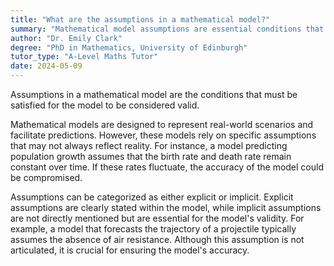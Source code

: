 ```yaml
---
title: "What are the assumptions in a mathematical model?"
summary: "Mathematical model assumptions are essential conditions that ensure the model's validity. Meeting these assumptions is crucial for the model's accuracy and reliability in representing real-world scenarios."
author: "Dr. Emily Clark"
degree: "PhD in Mathematics, University of Edinburgh"
tutor_type: "A-Level Maths Tutor"
date: 2024-05-09
---
```


Assumptions in a mathematical model are the conditions that must be satisfied for the model to be considered valid.

Mathematical models are designed to represent real-world scenarios and facilitate predictions. However, these models rely on specific assumptions that may not always reflect reality. For instance, a model predicting population growth assumes that the birth rate and death rate remain constant over time. If these rates fluctuate, the accuracy of the model could be compromised.

Assumptions can be categorized as either explicit or implicit. Explicit assumptions are clearly stated within the model, while implicit assumptions are not directly mentioned but are essential for the model's validity. For example, a model that forecasts the trajectory of a projectile typically assumes the absence of air resistance. Although this assumption is not articulated, it is crucial for ensuring the model's accuracy.
    
